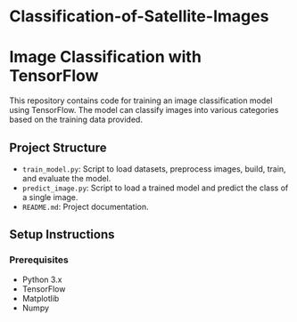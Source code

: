 # Classification-of-Satellite-Images

# Image Classification with TensorFlow

This repository contains code for training an image classification model using TensorFlow. The model can classify images into various categories based on the training data provided.

## Project Structure

- `train_model.py`: Script to load datasets, preprocess images, build, train, and evaluate the model.
- `predict_image.py`: Script to load a trained model and predict the class of a single image.
- `README.md`: Project documentation.

## Setup Instructions

### Prerequisites

- Python 3.x
- TensorFlow
- Matplotlib
- Numpy

